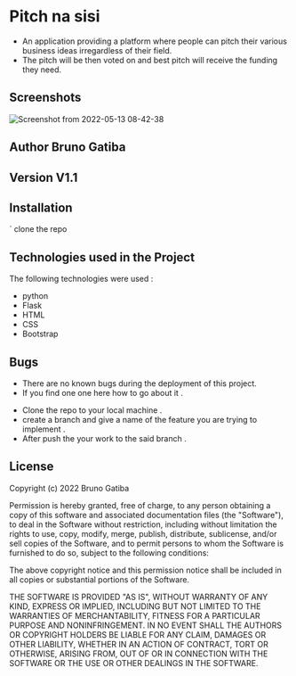 # Pitch na sisi 
* An application providing a platform where people can pitch their various business ideas irregardless of their field.
* The pitch will be then voted on and best pitch will receive the funding they need.



## Screenshots 

![Screenshot from 2022-05-13 08-42-38](https://user-images.githubusercontent.com/82473156/168219402-a8833580-bd46-4ec5-a078-808f27175fbe.png)








## Author Bruno Gatiba


## Version V1.1


## Installation
` clone the repo



## Technologies used in the Project 
The following technologies were used :
- python
- Flask
- HTML
- CSS
- Bootstrap
## Bugs 
* There are no known bugs during the deployment of this project.
* If you find one one here how to go about it .
- Clone the repo to your local machine .
- create a branch and give a name of the feature you are trying to implement .
- After push the your work to the said branch .


## License 
Copyright (c) 2022 Bruno Gatiba

Permission is hereby granted, free of charge, to any person obtaining a copy
of this software and associated documentation files (the "Software"), to deal
in the Software without restriction, including without limitation the rights
to use, copy, modify, merge, publish, distribute, sublicense, and/or sell
copies of the Software, and to permit persons to whom the Software is
furnished to do so, subject to the following conditions:

The above copyright notice and this permission notice shall be included in all
copies or substantial portions of the Software.

THE SOFTWARE IS PROVIDED "AS IS", WITHOUT WARRANTY OF ANY KIND, EXPRESS OR
IMPLIED, INCLUDING BUT NOT LIMITED TO THE WARRANTIES OF MERCHANTABILITY,
FITNESS FOR A PARTICULAR PURPOSE AND NONINFRINGEMENT. IN NO EVENT SHALL THE
AUTHORS OR COPYRIGHT HOLDERS BE LIABLE FOR ANY CLAIM, DAMAGES OR OTHER
LIABILITY, WHETHER IN AN ACTION OF CONTRACT, TORT OR OTHERWISE, ARISING FROM,
OUT OF OR IN CONNECTION WITH THE SOFTWARE OR THE USE OR OTHER DEALINGS IN THE
SOFTWARE.





